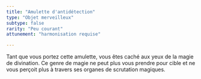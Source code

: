 ```yaml
---
title: "Amulette d'antidétection"
type: "Objet merveilleux"
subtype: false
rarity: "Peu courant"
attunement: "harmonisation requise"

---
```

Tant que vous portez cette amulette, vous êtes caché aux yeux de la magie de divination. Ce genre de magie ne peut plus vous prendre pour cible et ne vous perçoit plus à travers ses organes de scrutation magiques.
